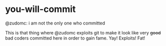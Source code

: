 # you-will-commit
@zudomc: i am not the only one who committed

This is that thing where @zudomc exploits git to make it look like very ~~good~~ bad coders committed here in order to gain fame. Yay! Exploits! Fat!

